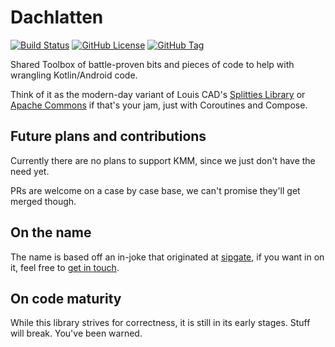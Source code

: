 # Dachlatten

[![Build Status](https://github.com/sipgate/dachlatten/actions/workflows/ci.yml/badge.svg)](https://github.com/sipgate/dachlatten/actions/workflows/ci.yml)
[![GitHub License](https://img.shields.io/github/license/sipgate/dachlatten)](https://github.com/sipgate/dachlatten/blob/main/LICENSE)
[![GitHub Tag](https://img.shields.io/github/v/tag/sipgate/dachlatten)](https://github.com/sipgate/dachlatten/tags)

Shared Toolbox of battle-proven bits and pieces of code to help with wrangling Kotlin/Android code.

Think of it as the modern-day variant of Louis CAD's [Splitties Library][splitties] or [Apache Commons][commons] if that's your jam, just with Coroutines and Compose.

## Future plans and contributions

Currently there are no plans to support KMM, since we just don't have the need yet.

PRs are welcome on a case by case base, we can't promise they'll get merged though.

## On the name

The name is based off an in-joke that originated at [sipgate][sipgate], if you want in on it, feel free to [get in touch][jobs].

## On code maturity

While this library strives for correctness, it is still in its early stages. Stuff will break. You've been warned.

[splitties]: https://github.com/LouisCAD/Splitties
[commons]: https://commons.apache.org
[sipgate]: https://www.sipgate.de 
[jobs]: https://hello.sipgate.de/jobs
